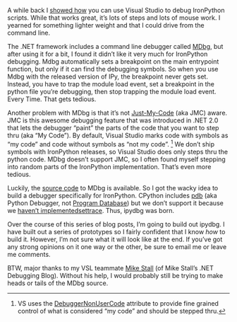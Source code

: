 A while back I [showed
how](http://devhawk.net/2008/05/08/debugging-ironpython-code-in-visual-studio/)
you can use Visual Studio to debug IronPython scripts. While that works
great, it’s lots of steps and lots of mouse work. I yearned for
something lighter weight and that I could drive from the command line.

The .NET framework includes a command line debugger called
[MDbg](http://msdn.microsoft.com/en-us/library/ms229861.aspx), but after
using it for a bit, I found it didn’t like it very much for IronPython
debugging. Mdbg automatically sets a breakpoint on the main entrypoint
function, but only if it can find the debugging symbols. So when you use
Mdbg with the released version of IPy, the breakpoint never gets set.
Instead, you have to trap the module load event, set a breakpoint in the
python file you’re debugging, then stop trapping the module load event.
Every Time. That gets tedious.

Another problem with MDbg is that it’s not
[Just-My-Code](http://blogs.msdn.com/jmstall/archive/2004/12/31/344832.aspx)
(aka JMC) aware. JMC is this awesome debugging feature that was
introduced in .NET 2.0 that lets the debugger “paint” the parts of the
code that you want to step thru (aka “My Code”). By default, Visual
Studio marks code with symbols as “my code” and code without symbols as
“not my code”. [^1] We don’t ship symbols with IronPython releases, so
Visual Studio does only steps thru the python code. MDbg doesn’t support
JMC, so I often found myself stepping into random parts of the
IronPython implementation. That’s even more tedious.

Luckily, the [source
code](http://www.microsoft.com/downloads/details.aspx?familyid=38449a42-6b7a-4e28-80ce-c55645ab1310&displaylang=en)
to MDbg is available. So I got the wacky idea to build a debugger
specifically for IronPython. CPython includes
[pdb](http://docs.python.org/library/pdb.html) (aka Python Debugger, not
[Program
Database](http://msdn.microsoft.com/en-us/library/yd4f8bd1.aspx)) but we
don’t support it because we [haven’t
implemented](http://ironpython.codeplex.com/WorkItem/View.aspx?WorkItemId=1042)[settrace](http://docs.python.org/library/sys.html#sys.settrace).
Thus, ipydbg was born.

Over the course of this series of blog posts, I’m going to build out
ipydbg. I have built out a series of prototypes so I fairly confident
that I know *how* to build it. However, I’m not sure what it will look
like at the end. If you’ve got any strong opinions on it one way or the
other, be sure to email me or leave me comments.

BTW, major thanks to my VSL teammate [Mike
Stall](http://blogs.msdn.com/jmstall) (of Mike Stall’s .NET Debugging
Blog). Without his help, I would probably still be trying to make heads
or tails of the MDbg source.

[^1]: VS uses the
[DebuggerNonUserCode](http://msdn.microsoft.com/en-us/library/system.diagnostics.debuggernonusercodeattribute.aspx)
attribute to provide fine grained control of what is considered “my
code” and should be stepped thru.
